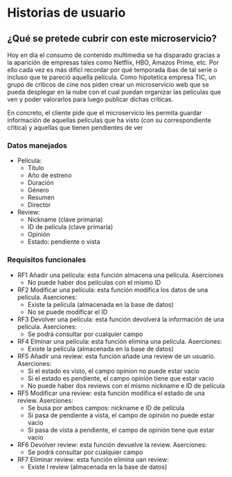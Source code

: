 # Historias de usuario

## ¿Qué se pretede cubrir con este microservicio?

Hoy en día el consumo de contenido multimedia se ha disparado gracias a la aparición de empresas tales como Netflix, HBO, Amazos Prime, etc. Por ello cada vez es más dificl recordar por qué temporada ibas de tal serie o incluso que te pareció aquella película. Como hipotetica empresa TIC, un grupo de críticos de cine nos piden crear un microservicio web que se pueda desplegar en la nube con el cual puedan organizar las películas que ven y poder valorarlos para luego publicar dichas críticas.

En concreto, el cliente pide que el microservicio les permita guardar información de aquellas películas que ha visto (con su correspondiente cŕitica) y aquellas que tienen pendientes de ver

### Datos manejados
* Película:
	* Título
	* Año de estreno
	* Duración
	* Género
	* Resumen
	* Director
* Review:
	* Nickname (clave primaria)
	* ID de película (clave primaria)
	* Opinión
	* Estado: pendiente o vista

### Requisitos funcionales
* RF1 Añadir una película: esta función almacena una película. Aserciones
	* No puede haber dos películas con el mismo ID
* RF2 Modificar una película: esta función modifica los datos de una película. Aserciones:
	* Existe la película (almacenada en la base de datos)
	* No se puede modificar el ID
* RF3 Devolver una película: esta función devolverá la información de una película. Aserciones:
	* Se podrá consultar por cualquier campo
* RF4 Elminar una película: esta función elimina una película. Aserciones:
	* Existe la película (almacenada en la base de datos)
* RF5 Añadir una review: esta función añade una review de un usuario. Aserciones:
	* Si el estado es visto, el campo opinion no puede estar vacio
	* Si el estado es pendiente, el campo opinión tiene que estar vacio
	* No puede haber dos reviews con el mismo nickname e ID de película
* RF5 Modificar una review: esta función modifica el estado de una review. Aserciones:
	* Se busa por ambos campos: nickname e ID de película
	* Si pasa de pendiente a vista, el campo de opinión no puede estar vacio
	* Si pasa de vista a pendiente, el campo de opinión tiene que estar vacio
* RF6 Devolver review: esta función devuelve la review. Aserciones:
	* Se podrá consultar por cualquier campo
* RF7 Eliminar review: esta función elimina uan review:
	* Existe l review (almacenada en la base de datos)
	
	